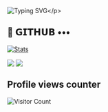 ![Typing SVG](https://readme-typing-svg.herokuapp.com/?lines=𝗜+𝗔𝗠+𝗦𝗛𝗔𝗥𝗔𝗧𝗛!!!!!;𝗬𝗢𝗨𝗡𝗚+𝗧𝗔𝗠𝗜𝗟𝗔𝗡+𝗗𝗘𝗩𝗘𝗟𝗢𝗣𝗘𝗥!!!!!;𝗧𝗔𝗠𝗜𝗟𝗔𝗡𝗕𝗢𝗧𝗦𝗭+𝗧𝗘𝗔𝗠+𝗖𝗘𝗢!!!!)</p>

## 💜 𝗚𝗜𝗧𝗛𝗨𝗕 •••

[![Stats](https://github-readme-stats.vercel.app/api?username=TamilanBotsZ&hide=prs&count_public=true&show_icons=true&theme=algolia)](https://github.com/TamilanBotsZ/github-readme-stats)

<img src="https://github-readme-streak-stats.herokuapp.com?user=TamilanBotsZ&theme=tokyonight" align="center">

<img src="https://github-readme-stats.vercel.app/api/top-langs/?username=TamilanBotsZ&layout=compact&theme=tokyonight" align="center">

## Profile views counter

![Visitor Count](https://profile-counter.glitch.me/{TamilanBotsZ}/count.svg)
